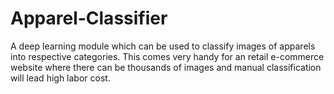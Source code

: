# Apparel-Classifier
A deep learning module which can be used to classify images of apparels into respective categories. This comes very handy for an retail e-commerce website where there can be thousands of images and manual classification will lead high labor cost.
